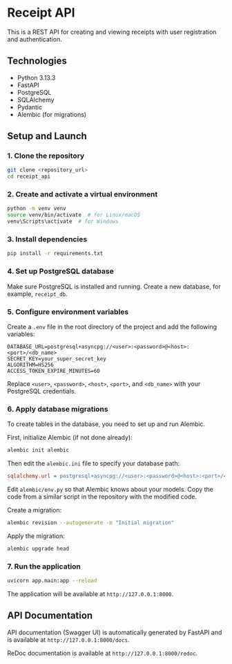 # Receipt API

This is a REST API for creating and viewing receipts with user registration and authentication.

## Technologies

- Python 3.13.3
- FastAPI
- PostgreSQL
- SQLAlchemy
- Pydantic
- Alembic (for migrations)

## Setup and Launch

### 1. Clone the repository

```bash
git clone <repository_url>
cd receipt_api
```

### 2. Create and activate a virtual environment

```bash
python -m venv venv
source venv/bin/activate  # for Linux/macOS
venv\Scripts\activate  # for Windows
```

### 3. Install dependencies

```bash
pip install -r requirements.txt
```

### 4. Set up PostgreSQL database

Make sure PostgreSQL is installed and running. Create a new database, for example, `receipt_db`.

### 5. Configure environment variables

Create a `.env` file in the root directory of the project and add the following variables:

```
DATABASE_URL=postgresql+asyncpg://<user>:<password>@<host>:<port>/<db_name>
SECRET_KEY=your_super_secret_key
ALGORITHM=HS256
ACCESS_TOKEN_EXPIRE_MINUTES=60
```

Replace `<user>`, `<password>`, `<host>`, `<port>`, and `<db_name>` with your PostgreSQL credentials.

### 6. Apply database migrations

To create tables in the database, you need to set up and run Alembic.

First, initialize Alembic (if not done already):

```bash
alembic init alembic
```

Then edit the `alembic.ini` file to specify your database path:

```ini
sqlalchemy.url = postgresql+asyncpg://<user>:<password>@<host>:<port>/<db_name>
```

Edit `alembic/env.py` so that Alembic knows about your models. Copy the code from a similar script in the repository with the modified code.

Create a migration:

```bash
alembic revision --autogenerate -m "Initial migration"
```

Apply the migration:

```bash
alembic upgrade head
```

### 7. Run the application

```bash
uvicorn app.main:app --reload
```

The application will be available at `http://127.0.0.1:8000`.

## API Documentation

API documentation (Swagger UI) is automatically generated by FastAPI and is available at `http://127.0.0.1:8000/docs`.

ReDoc documentation is available at `http://127.0.0.1:8000/redoc`.
